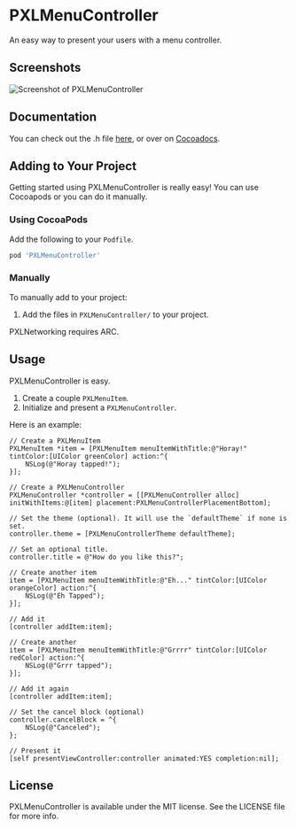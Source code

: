 PXLMenuController
=================

An easy way to present your users with a menu controller.

## Screenshots
![Screenshot of PXLMenuController](https://github.com/jasonsilberman/PXLMenuController/blob/master/screenshot.png)

## Documentation
You can check out the .h file [here](http://github.com/jasonsilberman/PXLMenuController/blob/master/PXLMenuController/PXLMenuController.h), or over on [Cocoadocs](http://cocoadocs.org/docsets/PXLMenuController/).

## Adding to Your Project
Getting started using PXLMenuController is really easy! You can use Cocoapods or you can do it manually.

### Using CocoaPods
Add the following to your `Podfile`.

```ruby
pod 'PXLMenuController'
```

### Manually
To manually add to your project:

1. Add the files in `PXLMenuController/` to your project.

PXLNetworking requires ARC.

## Usage
PXLMenuController is easy.

1. Create a couple `PXLMenuItem`.
2. Initialize and present a `PXLMenuController`.

Here is an example:

```objc
// Create a PXLMenuItem
PXLMenuItem *item = [PXLMenuItem menuItemWithTitle:@"Horay!" tintColor:[UIColor greenColor] action:^{
	NSLog(@"Horay tapped!");
}];

// Create a PXLMenuController
PXLMenuController *controller = [[PXLMenuController alloc] initWithItems:@[item] placement:PXLMenuControllerPlacementBottom];

// Set the theme (optional). It will use the `defaultTheme` if none is set.
controller.theme = [PXLMenuControllerTheme defaultTheme];

// Set an optional title.
controller.title = @"How do you like this?";

// Create another item
item = [PXLMenuItem menuItemWithTitle:@"Eh..." tintColor:[UIColor orangeColor] action:^{
	NSLog(@"Eh Tapped");
}];

// Add it
[controller addItem:item];

// Create another
item = [PXLMenuItem menuItemWithTitle:@"Grrrr" tintColor:[UIColor redColor] action:^{
	NSLog(@"Grrr tapped");
}];

// Add it again
[controller addItem:item];

// Set the cancel block (optional)
controller.cancelBlock = ^{
	NSLog(@"Canceled");
};

// Present it
[self presentViewController:controller animated:YES completion:nil];
```

## License
PXLMenuController is available under the MIT license. See the LICENSE file for more info.
